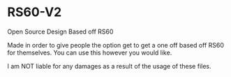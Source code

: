 # RS60-V2
Open Source Design Based off RS60

Made in order to give people the option get to get a one off based off RS60 for themselves. You can use this however you would like.

I am NOT liable for any damages as a result of the usage of these files.
